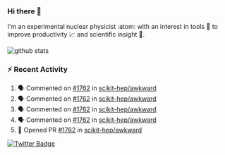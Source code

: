 ### Hi there 👋 

I'm an experimental nuclear physicist :atom: with an interest in tools :wrench: to improve productivity :chart_with_upwards_trend: and scientific insight :telescope:.

![github stats](https://github-readme-stats.vercel.app/api?username=agoose77&show_icons=true&hide_rank=true&hide_title=true&bg_color=30,e76445,904e95&text_color=efe3ec&icon_color=efe3ec)
<!--
**agoose77/agoose77** is a ✨ _special_ ✨ repository because its `README.md` (this file) appears on your GitHub profile.

Here are some ideas to get you started:

- 🔭 I’m currently working on ...
- 🌱 I’m currently learning ...
- 👯 I’m looking to collaborate on ...
- 🤔 I’m looking for help with ...
- 💬 Ask me about ...
- 📫 How to reach me: ...
- 😄 Pronouns: ...
- ⚡ Fun fact: ...
-->

### :zap: Recent Activity
<!--START_SECTION:activity-->
1. 🗣 Commented on [#1762](https://github.com/scikit-hep/awkward/issues/1762) in [scikit-hep/awkward](https://github.com/scikit-hep/awkward)
2. 🗣 Commented on [#1762](https://github.com/scikit-hep/awkward/issues/1762) in [scikit-hep/awkward](https://github.com/scikit-hep/awkward)
3. 🗣 Commented on [#1762](https://github.com/scikit-hep/awkward/issues/1762) in [scikit-hep/awkward](https://github.com/scikit-hep/awkward)
4. 🗣 Commented on [#1762](https://github.com/scikit-hep/awkward/issues/1762) in [scikit-hep/awkward](https://github.com/scikit-hep/awkward)
5. 💪 Opened PR [#1762](https://github.com/scikit-hep/awkward/pull/1762) in [scikit-hep/awkward](https://github.com/scikit-hep/awkward)
<!--END_SECTION:activity-->


[![Twitter Badge](https://img.shields.io/twitter/follow/agoose77?style=flat-square&logo=Twitter&logoColor=white&color=cornflowerblue)](https://twitter.com/agoose77)

